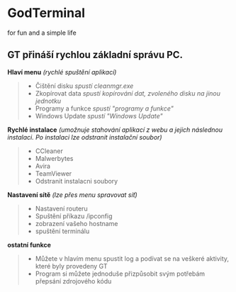 # GodTerminal
for fun and a simple life

## GT přináší rychlou základní správu PC.

**Hlaví menu**
*(rychlé spuštění aplikací)*
> - Čištění disku *spustí cleanmgr.exe*
> - Zkopírovat data *spustí kopírování dat, zvoleného disku na jinou jednotku*
> - Programy a funkce *spustí "programy a funkce"*
> - Windows Update *spustí "Windows Update"*

**Rychlé instalace**
*(umožnuje stahování aplikací z webu a jejich následnou instalaci. Po instalaci lze odstranit instalační soubor)*
> - CCleaner
> - Malwerbytes
> - Avira
> - TeamViewer
> - Odstranit instalacni soubory

**Nastavení sítě**
*(lze přes menu spravovat síť)*
> - Nastavení routeru
>  - Spuštění příkazu /ipconfig
>  - zobrazení vašeho hostname
>  - spuštění terminálu

**ostatní funkce**
> - Můžete v hlavím menu spustit log a podívat se na veškeré aktivity, které byly provedeny GT
> - Program si můžete jednoduše přizpůsobit svým potřebám přepsání zdrojového kódu
